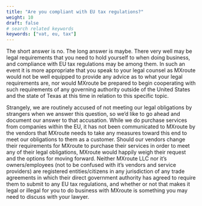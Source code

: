```yaml
---
title: "Are you compliant with EU tax regulations?"
weight: 10
draft: false
# search related keywords
keywords: ["vat, eu, tax"]
---
```


The short answer is no. The long answer is maybe. There very well may be legal requirements that you need to hold yourself to when doing business, and compliance with EU tax regulations may be among them. In such an event it is more appropriate that you speak to your legal counsel as MXroute would not be well equipped to provide any advice as to what your legal requirements are, nor would MXroute be prepared to begin cooperating with such requirements of any governing authority outside of the United States and the state of Texas at this time in relation to this specific topic.

Strangely, we are routinely accused of not meeting our legal obligations by strangers when we answer this question, so we’d like to go ahead and document our answer to that accusation. While we do purchase services from companies within the EU, it has not been communicated to MXroute by the vendors that MXroute needs to take any measures toward this end to meet our obligations to them as a customer. Should our vendors change their requirements for MXroute to purchase their services in order to meet any of their legal obligations, MXroute would happily weigh their request and the options for moving forward. Neither MXroute LLC nor it’s owners/employees (not to be confused with it’s vendors and service providers) are registered entities/citizens in any jurisdiction of any trade agreements in which their direct government authority has agreed to require them to submit to any EU tax regulations, and whether or not that makes it legal or illegal for you to do business with MXroute is something you may need to discuss with your lawyer.